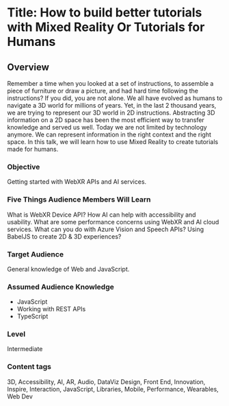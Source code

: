 # Title: How to build better tutorials with Mixed Reality Or Tutorials for Humans

## Overview

Remember a time when you looked at a set of instructions, to assemble a piece of furniture or draw a picture, and had hard time following the instructions? If you did, you are not alone. We all have evolved as humans to navigate a 3D world for millions of years. Yet, in the last 2 thousand years, we are trying to represent our 3D world in 2D instructions. Abstracting 3D information on a 2D space has been the most efficient way to transfer knowledge and served us well. Today we are not limited by technology anymore. We can represent information in the right context and the right space. In this talk, we will learn how to use Mixed Reality to create tutorials made for humans.

### Objective

Getting started with WebXR APIs and AI services.

### Five Things Audience Members Will Learn

What is WebXR Device API?
How AI can help with accessibility and usability.
What are some performance concerns using WebXR and AI cloud services.
What can you do with Azure Vision and Speech APIs?
Using BabelJS to create 2D & 3D experiences?

### Target Audience

General knowledge of Web and JavaScript.

### Assumed Audience Knowledge

- JavaScript
- Working with REST APIs
- TypeScript

### Level

Intermediate

### Content tags

3D, Accessibility, AI, AR, Audio, DataViz Design, Front End, Innovation, Inspire, Interaction, JavaScript, Libraries, Mobile, Performance, Wearables, Web Dev
